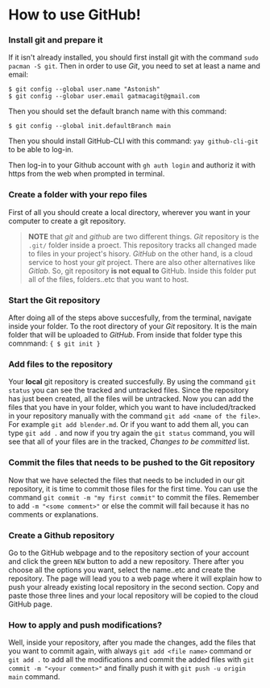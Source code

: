 # How to use GitHub!

### Install git and prepare it

If it isn't already installed, you should first install git with the command `sudo pacman -S git`.
Then in order to use _Git_, you need to set at least a name and email:

```
$ git config --global user.name "Astonish"
$ git config --globar user.email gatmacagit@gmail.com
```

Then you should set the default branch name with this command:

```
$ git config --global init.defaultBranch main
```

Then you should install GitHub-CLI with this command: `yay github-cli-git` to be able to log-in.

Then log-in to your Github account with `gh auth login` and authoriz it with https from the web when prompted in terminal.

### Create a folder with your repo files

First of all you should create a local directory, wherever you want in your computer to create a git repository.

> **NOTE** that _git_ and _github_ are two different things. _Git_ repository is the `.git/` folder inside a proect. This repository tracks all changed made to files in your project's hisory.
> _GitHub_ on the other hand, is a cloud service to host your _git_ project. There are also other alternatives like _Gitlab_. So, git repository **is not equal to** GitHub.
> Inside this folder put all of the files, folders..etc that you want to host.

### Start the Git repository

After doing all of the steps above succesfully, from the terminal, navigate inside your folder. To the root directory of your _Git_ repository. It is the main folder that will be uploaded to _GitHub_. From inside that folder type this comnmand:
`{ $ git init }`

### Add files to the repository

Your **local** git repository is created succesfully. By using the command `git status` you can see the tracked and untracked files. Since the repository has just been created, all the files will be untracked. Now you can add the files that you have in your folder, which you want to have included/tracked in your repository manually with the command `git add <name of the file>`. For example `git add blender.md`. Or if you want to add them all, you can type `git add .` and now if you try again the `git status` command, you will see that all of your files are in the tracked, _Changes to be committed_ list.

### Commit the files that needs to be pushed to the Git repository

Now that we have selected the files that needs to be included in our git repository, it is time to commit those files for the first time. You can use the command `git commit -m "my first commit"` to commit the files. Remember to add `-m "<some comment>"` or else the commit will fail because it has no comments or explanations.

### Create a Github repository

Go to the GitHub webpage and to the repository section of your account and click the green `NEW` button to add a new repository. There after you choose all the options you want, select the name..etc and create the repository. The page will lead you to a web page where it will explain how to push your already existing local repository in the second section. Copy and paste those three lines and your local repository will be copied to the cloud GitHub page.

### How to apply and push modifications?

Well, inside your repository, after you made the changes, add the files that you want to commit again, with always `git add <file name>` command or `git add .` to add all the modifications and commit the added files with `git commit -m "<your comment>"` and finally push it with `git push -u origin main` command.
